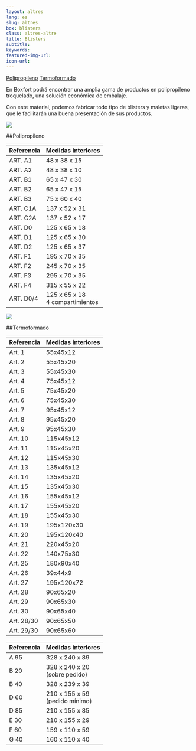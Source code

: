 ```yaml
---
layout: altres
lang: es
slug: altres
box: blisters
class: altres-altre
title: Blisters
subtitle:
keywords: 
featured-img-url:
icon-url: 
--- 
```


<p class="text-center">
  <a href="#altres-blisters-polipropile" class="btn btn-primary"><i class="fa fa-picture-o"></i> Polipropileno</a>
  <a href="#altres-blisters-termoformat" class="btn btn-primary"><i class="fa fa-picture-o"></i> Termoformado</a>
</p>

En Boxfort podrá encontrar una amplia gama de productos en polipropileno troquelado, una solución económica de embalaje.

Con este material, podemos fabricar todo tipo de blisters y maletas ligeras, que le facilitarán una buena presentación de sus productos.

<p class="text-center"><img src="{{ site.base_url }}/assets/img/04-thumbnail-box-fort-altres-blisters-polipropile-blister-polipropile.jpg"></p>

##Polipropileno

Referencia|Medidas interiores
--- | ---
ART. A1|48 x 38 x 15
ART. A2|48 x 38 x 10
ART. B1|65 x 47 x 30
ART. B2|65 x 47 x 15
ART. B3|75 x 60 x 40
ART. C1A| 137 x 52 x 31
ART. C2A| 137 x 52 x 17
ART. D0|125 x 65 x 18
ART. D1|125 x 65 x 30
ART. D2|125 x 65 x 37
ART. F1|195 x 70 x 35
ART. F2|245 x 70 x 35
ART. F3|295 x 70 x 35
ART. F4|315 x 55 x 22
ART. D0/4|125 x 65 x 18<br/>4 compartimientos

<p class="text-center"><img src="{{ site.base_url }}/assets/img/02-thumbnail-box-fort-altres-blisters-termoformat-PVC.jpg"></p>

##Termoformado

Referencia|Medidas interiores
--- | ---
Art. 1|55x45x12
Art. 2|55x45x20
Art. 3|55x45x30
Art. 4|75x45x12
Art. 5|75x45x20
Art. 6|75x45x30
Art. 7|95x45x12
Art. 8|95x45x20
Art. 9|95x45x30
Art. 10|115x45x12
Art. 11|115x45x20
Art. 12|115x45x30
Art. 13|135x45x12
Art. 14|135x45x20
Art. 15|135x45x30
Art. 16|155x45x12
Art. 17|155x45x20
Art. 18|155x45x30
Art. 19|195x120x30
Art. 20|195x120x40
Art. 21|220x45x20
Art. 22|140x75x30
Art. 25|180x90x40
Art. 26|39x44x9
Art. 27|195x120x72
Art. 28|90x65x20
Art. 29|90x65x30
Art. 30|90x65x40
Art. 28/30|90x65x50
Art. 29/30|90x65x60

Referencia|Medidas interiores
--- | ---
A 95|328 x 240 x 89
B 20|328 x 240 x 20<br/>(sobre pedido)
B 40|328 x 239 x 39
D 60|210 x 155 x 59<br/>(pedido mínimo)
D 85|210 x 155 x 85
E 30|210 x 155 x 29
F 60|159 x 110 x 59
G 40|160 x 110 x 40